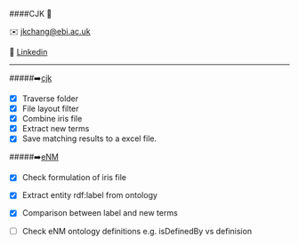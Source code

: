 ####CJK :speech_balloon:

:envelope: jkchang@ebi.ac.uk

:link: [Linkedin](https://uk.linkedin.com/in/jiakang-chang-6459849a) 

--------
#####:arrow_right:[cjk](https://github.com/JKChang2015/CJK/tree/master/src/main/java/com/github/cjk)
- [x] Traverse folder
- [x] File layout filter
- [x] Combine iris file
- [x] Extract new terms
- [x] Save matching results to a excel file.

#####:arrow_right:[eNM](https://github.com/JKChang2015/CJK/tree/master/src/main/java/com/github/eNM)
- [x] Check formulation of iris file
- [x] Extract entity rdf:label from ontology
- [x] Comparison between label and new terms
- [ ] Check eNM ontology definitions e.g. isDefinedBy vs definision

